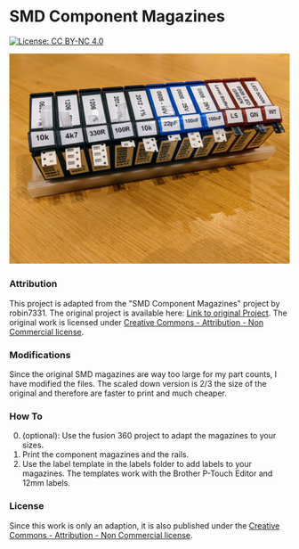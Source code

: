 # SMD Component Magazines
[![License: CC BY-NC 4.0](https://img.shields.io/badge/License-CC%20BY--NC%204.0-lightgrey.svg)](https://creativecommons.org/licenses/by-nc/4.0/)



![image](img/image.jpg)

### Attribution

This project is adapted from the "SMD Component Magazines" project by robin7331. The original project is available here: [Link to original Project](https://www.thingiverse.com/thing:3952021). The original work is licensed under [Creative Commons - Attribution - Non Commercial license](https://creativecommons.org/licenses/by-nc/4.0/).



### Modifications

Since the original SMD magazines are way too large for my part counts, I have modified the files. The scaled down version is 2/3 the size of the original and therefore are faster to print and much cheaper.



### How To

0. (optional): Use the fusion 360 project to adapt the magazines to your sizes.
1. Print the component magazines and the rails.
2. Use the label template in the labels folder to add labels to your magazines. The templates work with the Brother P-Touch Editor and 12mm labels.



### License

Since this work is only an adaption, it is also published under the [Creative Commons - Attribution - Non Commercial license](https://creativecommons.org/licenses/by-nc/4.0/).

